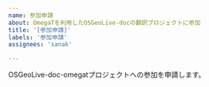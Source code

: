 ```yaml
---
name: 参加申請
about: OmegaTを利用したOSGeoLive-docの翻訳プロジェクトに参加
title: '[参加申請]'
labels: '参加申請'
assignees: 'sanak'

---
```


OSGeoLive-doc-omegatプロジェクトへの参加を申請します。
